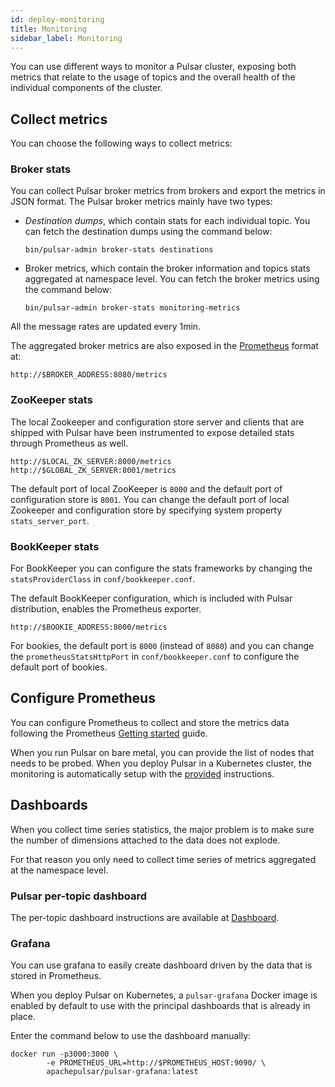 ```yaml
---
id: deploy-monitoring
title: Monitoring
sidebar_label: Monitoring
---
```


You can use different ways to monitor a Pulsar cluster, exposing both metrics that relate to the usage of topics and the overall health of the individual components of the cluster.

## Collect metrics

You can choose the following ways to collect metrics:

### Broker stats

You can collect Pulsar broker metrics from brokers and export the metrics in JSON format. The Pulsar broker metrics mainly have two types:

* *Destination dumps*, which contain stats for each individual topic. You can fetch the destination dumps using the command below:

  ```shell
  bin/pulsar-admin broker-stats destinations
  ```

* Broker metrics, which contain the broker information and topics stats aggregated at namespace level. You can fetch the broker metrics using the command below:

  ```shell
  bin/pulsar-admin broker-stats monitoring-metrics
  ```

All the message rates are updated every 1min.

The aggregated broker metrics are also exposed in the [Prometheus](https://prometheus.io) format at:

```shell
http://$BROKER_ADDRESS:8080/metrics
```

### ZooKeeper stats

The local Zookeeper and configuration store server and clients that are shipped with Pulsar have been instrumented to expose detailed stats through Prometheus as well.

```shell
http://$LOCAL_ZK_SERVER:8000/metrics
http://$GLOBAL_ZK_SERVER:8001/metrics
```

The default port of local ZooKeeper is `8000` and the default port of configuration store is `8001`. You can change the default port of local Zookeeper and configuration store by specifying system property `stats_server_port`.

### BookKeeper stats

For BookKeeper you can configure the stats frameworks by changing the `statsProviderClass` in
`conf/bookkeeper.conf`.

The default BookKeeper configuration, which is included with Pulsar distribution, enables the Prometheus exporter.

```shell
http://$BOOKIE_ADDRESS:8000/metrics
```

For bookies, the default port is `8000` (instead of `8080`) and you can change the `prometheusStatsHttpPort` in `conf/bookkeeper.conf` to configure the default port of bookies.

## Configure Prometheus

You can configure Prometheus to collect and store the metrics data following the Prometheus
[Getting started](https://prometheus.io/docs/introduction/getting_started/) guide.

When you run Pulsar on bare metal, you can provide the list of nodes that needs to be probed. When you deploy Pulsar in a Kubernetes cluster, the monitoring is automatically setup with the [provided](deploy-kubernetes.md) instructions.

## Dashboards

When you collect time series statistics, the major problem is to make sure the number of dimensions attached to the data does not explode.

For that reason you only need to collect time series of metrics aggregated at the namespace level.

### Pulsar per-topic dashboard

The per-topic dashboard instructions are available at [Dashboard](administration-dashboard.md).

### Grafana

You can use grafana to easily create dashboard driven by the data that is stored in Prometheus.

When you deploy Pulsar on Kubernetes, a `pulsar-grafana` Docker image is enabled by default to use with the principal dashboards that is already in place.

Enter the command below to use the dashboard manually:

```shell
docker run -p3000:3000 \
        -e PROMETHEUS_URL=http://$PROMETHEUS_HOST:9090/ \
        apachepulsar/pulsar-grafana:latest
```
